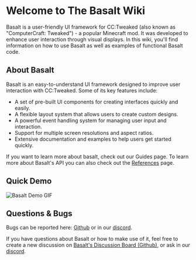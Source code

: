 # Welcome to The Basalt Wiki

Basalt is a user-friendly UI framework for CC:Tweaked (also known as "ComputerCraft: Tweaked") - a popular Minecraft mod. It was developed to enhance user interaction through visual displays. In this wiki, you'll find information on how to use Basalt as well as examples of functional Basalt code.

## About Basalt

Basalt is an easy-to-understand UI framework designed to improve user interaction with CC:Tweaked. Some of its key features include:

- A set of pre-built UI components for creating interfaces quickly and easily.
- A flexible layout system that allows users to create custom designs.
- A powerful event handling system for managing user input and interaction.
- Support for multiple screen resolutions and aspect ratios.
- Extensive documentation and examples to help users get started quickly.

If you want to learn more about basalt, check out our Guides page. To learn more about Basalt's API you can also check out the [References](/references/main) page.

## Quick Demo

![Basalt Demo GIF](https://raw.githubusercontent.com/Pyroxenium/Basalt/master/docs/_media/basaltPreview2.gif)

## Questions & Bugs

Bugs can be reported here: [Github](https://github.com/Pyroxenium/Basalt2/issues) or in our [discord](https://discord.gg/yNNnmBVBpE).

If you have questions about Basalt or how to make use of it, feel free to create a new discussion on [Basalt's Discussion Board (Github)](https://github.com/Pyroxenium/Basalt2/discussions), or ask in our [discord](https://discord.gg/yNNnmBVBpE).
